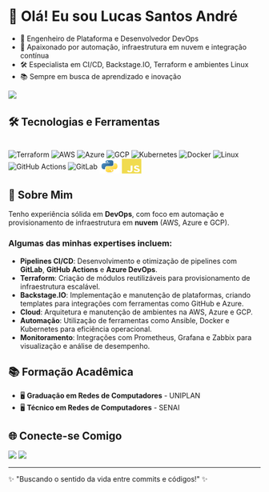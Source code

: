 # 👋 Olá! Eu sou Lucas Santos André

- 🚀 Engenheiro de Plataforma e Desenvolvedor DevOps
- 🌱 Apaixonado por automação, infraestrutura em nuvem e integração contínua
- 🛠️ Especialista em CI/CD, Backstage.IO, Terraform e ambientes Linux
- 📚 Sempre em busca de aprendizado e inovação

<div>
  <a href="https://github.com/lucassantosandre">
    <img height="180em" src="https://github-readme-stats.vercel.app/api/top-langs/?username=lucassandre&layout=compact&langs_count=7&theme=tokyonight"/>
  </a>
</div>

## 🛠️ Tecnologias e Ferramentas

<div style="display: inline_block"><br>
  <img align="center" alt="Terraform" height="30" width="40" src="https://cdn.jsdelivr.net/gh/devicons/devicon/icons/terraform/terraform-original.svg">
  <img align="center" alt="AWS" height="30" width="40" src="https://upload.wikimedia.org/wikipedia/commons/9/93/Amazon_Web_Services_Logo.svg">
  <img align="center" alt="Azure" height="30" width="40" src="https://cdn.jsdelivr.net/gh/devicons/devicon/icons/azure/azure-original.svg">
  <img align="center" alt="GCP" height="30" width="40" src="https://cdn.jsdelivr.net/gh/devicons/devicon/icons/googlecloud/googlecloud-original.svg">
  <img align="center" alt="Kubernetes" height="30" width="40" src="https://cdn.jsdelivr.net/gh/devicons/devicon/icons/kubernetes/kubernetes-plain.svg">
  <img align="center" alt="Docker" height="30" width="40" src="https://cdn.jsdelivr.net/gh/devicons/devicon/icons/docker/docker-original.svg">
  <img align="center" alt="Linux" height="30" width="40" src="https://cdn.jsdelivr.net/gh/devicons/devicon/icons/linux/linux-original.svg">
  <img align="center" alt="GitHub Actions" height="30" width="40" src="https://cdn.jsdelivr.net/gh/devicons/devicon/icons/github/github-original-wordmark.svg">
  <img align="center" alt="GitLab" height="30" width="40" src="https://cdn.jsdelivr.net/gh/devicons/devicon/icons/gitlab/gitlab-original.svg">
  <img align="center" alt="Python" height="30" width="40" src="https://raw.githubusercontent.com/devicons/devicon/master/icons/python/python-original.svg">
  <img align="center" alt="JavaScript" height="30" width="40" src="https://raw.githubusercontent.com/devicons/devicon/master/icons/javascript/javascript-plain.svg">
</div>

## 🚀 Sobre Mim

Tenho experiência sólida em **DevOps**, com foco em automação e provisionamento de infraestrutura em **nuvem** (AWS, Azure e GCP). 

### Algumas das minhas expertises incluem:
- **Pipelines CI/CD**: Desenvolvimento e otimização de pipelines com **GitLab**, **GitHub Actions** e **Azure DevOps**.
- **Terraform**: Criação de módulos reutilizáveis para provisionamento de infraestrutura escalável.
- **Backstage.IO**: Implementação e manutenção de plataformas, criando templates para integrações com ferramentas como GitHub e Azure.
- **Cloud**: Arquitetura e manutenção de ambientes na AWS, Azure e GCP.
- **Automação**: Utilização de ferramentas como Ansible, Docker e Kubernetes para eficiência operacional.
- **Monitoramento**: Integrações com Prometheus, Grafana e Zabbix para visualização e análise de desempenho.

## 📚 Formação Acadêmica
- 🖥️ **Graduação em Redes de Computadores** - UNIPLAN
- 🖥️ **Técnico em Redes de Computadores** - SENAI

## 🌐 Conecte-se Comigo

<div> 
  <a href="https://www.linkedin.com/in/lucas-santos-35594a180" target="_blank"><img src="https://img.shields.io/badge/-LinkedIn-%230077B5?style=for-the-badge&logo=linkedin&logoColor=white" target="_blank"></a> 
  <a href="mailto:lucasandre.info@gmail.com"><img src="https://img.shields.io/badge/-Gmail-%23333?style=for-the-badge&logo=gmail&logoColor=white" target="_blank"></a>
</div>

<!---
![Snake animation](https://github.com/lucassandre/lucassandre/blob/output/github-contribution-grid-snake.svg)
-->

---
✨ "Buscando o sentido da vida entre commits e códigos!" ✨
